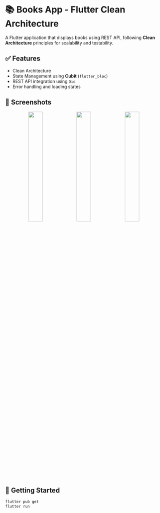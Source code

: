 # 📚 Books App - Flutter Clean Architecture

A Flutter application that displays books using REST API, following **Clean Architecture** principles for scalability and testability.

## ✅ Features

- Clean Architecture 
- State Management using **Cubit** (`flutter_bloc`)
- REST API integration using `Dio`
- Error handling and loading states

## 📸 Screenshots

<p align="center">
  <img src="https://github.com/user-attachments/assets/c7e867fa-c459-4cb8-b544-590884494fe1" width="30%"/>
  <img  src="https://github.com/user-attachments/assets/dda9bc41-5ce8-4e77-a340-1960f8e9bc89"width="30%" />
<img src="https://github.com/user-attachments/assets/f807bd5d-3b49-4a96-960f-47e60a52a6e0"width="30%" />

</p>






## 🚀 Getting Started

```bash
flutter pub get
flutter run


